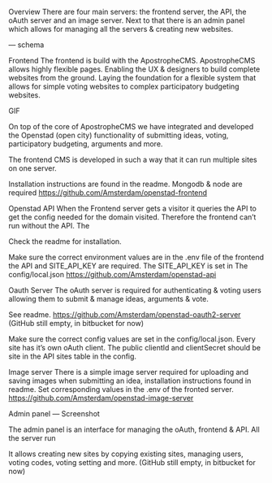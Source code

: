 Overview
There are four main servers: the frontend server, the API, the oAuth server and an image server. Next to that there is an admin panel which allows for managing all the servers & creating new websites.

— schema

Frontend
The frontend is build with the ApostropheCMS. ApostropheCMS allows highly flexible pages. Enabling the UX & designers to build complete websites from the ground. Laying the foundation for a flexible system that allows for simple voting websites to complex participatory budgeting websites.  

GIF

On top of the core of ApostropheCMS we have integrated and developed the Openstad (open city) functionality of submitting ideas, voting, participatory budgeting, arguments and more.

The frontend CMS is developed in such a way that it can run multiple sites on one server.

Installation instructions are found in the readme. Mongodb & node are required
https://github.com/Amsterdam/openstad-frontend


Openstad API
When the Frontend server gets a visitor it queries the API to get the config needed for the domain visited. Therefore the frontend can’t run without the API. The

Check the readme for installation.

Make sure the correct environment values are in the .env file of the frontend the API and SITE_API_KEY are required. The SITE_API_KEY is set in
The config/local.json
https://github.com/Amsterdam/openstad-api


Oauth Server
The oAuth server is required for authenticating & voting users allowing them to submit & manage ideas, arguments & vote.

See readme.
https://github.com/Amsterdam/openstad-oauth2-server
(GitHub still empty, in bitbucket for now)

Make sure the correct config values are set in the config/local.json.
Every site has it’s own oAuth client. The public clientId and clientSecret should be site in the API sites table in the config.

Image server
There is a simple image server required for uploading and saving images when submitting an idea, installation instructions found in readme. Set corresponding values in the .env of the fronted server.
https://github.com/Amsterdam/openstad-image-server

Admin panel
— Screenshot

The admin panel is an interface for managing the oAuth, frontend & API. All the server run

It allows creating new sites by copying existing sites, managing users, voting codes, voting setting and more.
(GitHub still empty, in bitbucket for now)
